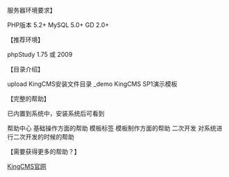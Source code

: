 服务器环境要求】

PHP版本	5.2+
MySQL	5.0+
GD	2.0+


【推荐环境】

phpStudy 1.75 或 2009

	
【目录介绍】

upload	KingCMS安装文件目录
_demo	KingCMS SP1演示模板

【完整的帮助】

已内置到系统中，安装系统后可看到

帮助中心	基础操作方面的帮助
模板标签	模板制作方面的帮助
二次开发	对系统进行二次开发的时候的帮助

【需要获得更多的帮助？】

[KingCMS官网](http://www.kingcms.com/)